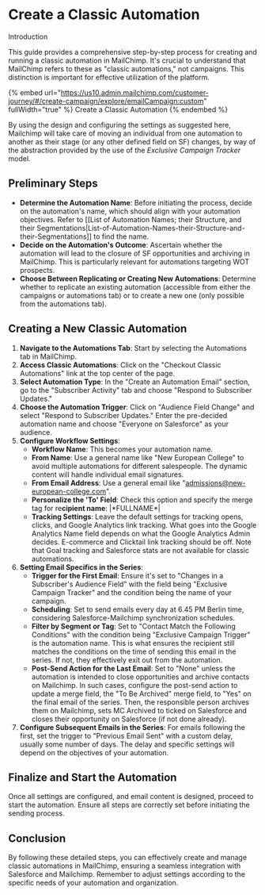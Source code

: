 # Create a Classic Automation

Introduction

This guide provides a comprehensive step-by-step process for creating and running a classic automation in MailChimp. It's crucial to understand that MailChimp refers to these as "classic automations," not campaigns. This distinction is important for effective utilization of the platform.

{% embed url="https://us10.admin.mailchimp.com/customer-journey/#/create-campaign/explore/emailCampaign:custom" fullWidth="true" %}
Create a Classic Automation
{% endembed %}

By using the design and configuring the settings as suggested here, Mailchimp will take care of moving an individual from one automation to another as their stage (or any other defined field on SF) changes, by way of the abstraction provided by the use of the _Exclusive Campaign Tracker_ model.

## Preliminary Steps

* **Determine the Automation Name**: Before initiating the process, decide on the automation's name, which should align with your automation objectives. Refer to \[\[List of Automation Names; their Structure, and their Segmentations|List-of-Automation-Names-their-Structure-and-their-Segmentations]] to find the name.
* **Decide on the Automation's Outcome**: Ascertain whether the automation will lead to the closure of SF opportunities and archiving in MailChimp. This is particularly relevant for automations targeting WOT prospects.
* **Choose Between Replicating or Creating New Automations**: Determine whether to replicate an existing automation (accessible from either the campaigns or automations tab) or to create a new one (only possible from the automations tab).

## Creating a New Classic Automation

1. **Navigate to the Automations Tab**: Start by selecting the Automations tab in MailChimp.
2. **Access Classic Automations**: Click on the "Checkout Classic Automations" link at the top center of the page.
3. **Select Automation Type**: In the "Create an Automation Email" section, go to the "Subscriber Activity" tab and choose "Respond to Subscriber Updates."
4. **Choose the Automation Trigger**: Click on "Audience Field Change" and select "Respond to Subscriber Updates." Enter the pre-decided automation name and choose "Everyone on Salesforce" as your audience.
5. **Configure Workflow Settings**:
   * **Workflow Name**: This becomes your automation name.
   * **From Name**: Use a general name like "New European College" to avoid multiple automations for different salespeople. The dynamic content will handle individual email signatures.
   * **From Email Address**: Use a general email like "admissions@new-european-college.com".
   * **Personalize the 'To' Field**: Check this option and specify the merge tag for re**cipient name**: |\*FULLNAME\*|
   * **Tracking Settings**: Leave the default settings for tracking opens, clicks, and Google Analytics link tracking. What goes into the Google Analytics Name field depends on what the Google Analytics Admin decides. E-commerce and Clicktail link tracking should be off. Note that Goal tracking and Salesforce stats are not available for classic automations.
6. **Setting Email Specifics in the Series**:
   * **Trigger for the First Email**: Ensure it's set to "Changes in a Subscriber's Audience Field" with the field being "Exclusive Campaign Tracker" and the condition being the name of your campaign.
   * **Scheduling**: Set to send emails every day at 6.45 PM Berlin time, considering Salesforce-Mailchimp synchronization schedules.
   * **Filter by Segment or Tag**: Set to "Contact Match the Following Conditions" with the condition being "Exclusive Campaign Trigger" is the automation name. This is what ensures the recipient still matches the conditions on the time of sending this email in the series. If not, they effectively exit out from the automation.
   * **Post-Send Action for the Last Email**: Set to "None" unless the automation is intended to close opportunities and archive contacts on Mailchimp. In such cases, configure the post-send action to update a merge field, the "To Be Archived" merge field, to "Yes" on the final email of the series. Then, the responsible person archives them on Mailchimp, sets MC Archived to ticked on Salesforce and closes their opportunity on Salesforce (if not done already).
7. **Configure Subsequent Emails in the Series**: For emails following the first, set the trigger to "Previous Email Sent" with a custom delay, usually some number of days. The delay and specific settings will depend on the objectives of your automation.

## Finalize and Start the Automation

Once all settings are configured, and email content is designed, proceed to start the automation. Ensure all steps are correctly set before initiating the sending process.

## Conclusion

By following these detailed steps, you can effectively create and manage classic automations in MailChimp, ensuring a seamless integration with Salesforce and Mailchimp. Remember to adjust settings according to the specific needs of your automation and organization.
